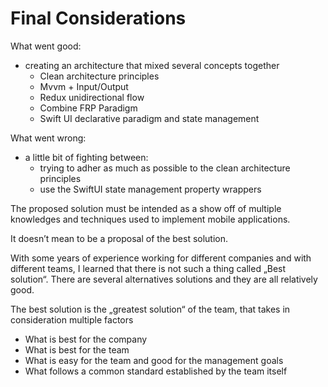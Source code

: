 # Final Considerations

What went good:

- creating an architecture that mixed several concepts together
  - Clean architecture principles
  - Mvvm + Input/Output
  - Redux unidirectional flow
  - Combine FRP Paradigm
  - Swift UI declarative paradigm and state management

What went wrong:

- a little bit of fighting between: 
  - trying to adher as much as possible to the clean architecture principles
  - use the SwiftUI state management property wrappers 



The proposed solution must be intended as a show off of multiple knowledges and techniques used to implement mobile applications. 

It doesn’t mean to be a proposal of the best solution. 

With some years of experience working for different companies and with different teams, I learned that there is not such a thing called „Best solution“. There are several alternatives solutions and they are all relatively good. 

The best solution is the „greatest solution“ of the team, that takes in consideration multiple factors

- What is best for the company
- What is best for the team
- What is easy for the team and good for the management goals
- What follows a common standard established by the team itself